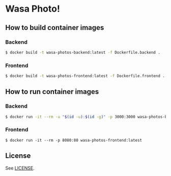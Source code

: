 # Wasa Photo!

## How to build container images

### Backend

```sh
$ docker build -t wasa-photos-backend:latest -f Dockerfile.backend .
```

### Frontend

```sh
$ docker build -t wasa-photos-frontend:latest -f Dockerfile.frontend .
```

## How to run container images

### Backend

```sh
$ docker run -it --rm -u "$(id -u):$(id -g)" -p 3000:3000 wasa-photos-backend:latest
```

### Frontend

```
$ docker run -it --rm -p 8080:80 wasa-photos-frontend:latest
```

## License

See [LICENSE](LICENSE).
